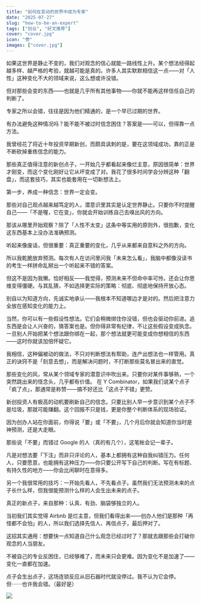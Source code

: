 ```yaml
---
title: "如何在变动的世界中成为专家"
date: "2025-07-27"
slug: "how-to-be-an-expert"
tags: ["创业", "好文推荐"]
cover: "cover.jpg"
icon: "😎"
images: ["cover.jpg"]
---
```

如果这世界是静止不变的，我们对观念的信心就能一路线性上升。某个想法经得起越多样、越严格的考验，就越可能是真的。许多人其实默默相信这一点——对「人性」这种变化不大的领域来说，这么想或许没错。



但对那些会变的东西——也就是几乎所有其他事物——你就不能再这样信任自己的判断了。



专家之所以会错，往往是因为他们精通的，是一个早已过期的世界。



有办法避免这种情况吗？能不能不被过时信念困住？答案是——可以，但得靠一点方法。



我曾经花了将近十年投资早期新创，而颇具讽刺的是，要在这领域成功，靠的正是不断砍掉重练信念的能力。



那些真正值得注意的新创点子，一开始几乎都看起来像烂主意，原因很简单：世界才刚变，而这个变化刚好让它从坏变成了对。我花了很多时间学会分辨这种「翻盘」，而这套技巧，其实也能套用在一切新想法上。



第一步，养成一种信念：世界一定会变。



那些对自己观点越来越笃定的人，潜意识里其实是认定世界静止。只要你不时提醒自己——「不是喔，它在变」，你就会开始训练自己去嗅出风的方向。



那该从哪里开始观察？除了「人性不太变」这条中等实用的原则外，很抱歉，变化这东西基本上没办法准确预测。



听起来像废话，但很重要：真正重要的变化，几乎从来都来自意料之外的方向。



所以我乾脆放弃预测。每次有人在访问里问我「未来怎么看」，我脑中都像没读书的考生一样拼命乱掰出一个听起来不错的答案。



但这不是因为我懒。恰好相反——我觉得，预测未来不但命中率可怜，还会让你思维变得僵硬。与其乱猜，不如选择更实际的策略：彻底、彻底地保持开放心态。



别自以为知道方向，先诚实地承认——我根本不知道哪边才是对的。然后把注意力全放在感知变化的能力上。



当然，你可以有一些假设性想法。它们会稍微绑住你没错，但也会驱动你前进。追东西是会让人兴奋的，猜答案也是。但你得非常有纪律，不让这些假设变成执念。
一旦别人开始把某个想法跟你绑在一起，那个想法就更可能变成你想相信的东西——这时你就该加倍怀疑它。



我相信，这种偏被动的做法，不只对判断想法有帮助，连产出想法也一样管用。真正的诀窍不是「刻意去想」，而是解决问题时，不打断那些莫名冒出来的直觉。



那些变化的风，常从某个领域专家的潜意识中吹出来。只要你对某件事够熟，一个突然跳出来的怪念头，几乎都有价值。
在 Y Combinator，如果我们说某个点子「疯了点」，那通常是称赞——搞不好还比「这点子不错」更赞。



新创投资人有极高的动机要刷新自己的信念。只要比别人早一步意识到某个点子不是垃圾，那就可能赚翻。这个回报不只是钱，更是你整个判断体系的现场验证。



因为创办人站在你面前，你得说「要」或「不要」，几个月后你就会知道你当时是神预测，还是大走眼。



那些说「不要」而错过 Google 的人（真的有几个），这笔帐会记一辈子。



凡是对想法要「下注」而非只评论的人，基本上都拥有这种自我纠错压力。任何人，只要愿意，也能拥有这种压力——你只要公开写下自己的判断。写在有标题、有持久性的地方——你会比闲聊时在意得多。



另一个我很常用的技巧：一开始先看人，不先看点子。虽然我们无法预测未来的点子长什么样，但我很能预测什么样的人会生出未来的点子。



真正的新点子，来自那种：认真、有劲、脑袋够独立的人。



当初我们其实觉得 Airbnb 是烂主意，但我们看得出来——创办人他们是那种「再怪都不会怕」的人，所以我们选择先信人、再信点子，最后押对了。



这招其实通用：想要快一点知道自己什么观念已经过时了？那就去跟那些会打破你观念的人当朋友。



不被自己的专业反困住，已经够难了，而未来只会更难。因为变化不是加速了——变化一直都在加速。



点子会生出点子，这场连锁反应从旧石器时代就没停过。我不认为它会停。
但⋯⋯也许我会错。（最好是）




![](https://prod-files-secure.s3.us-west-2.amazonaws.com/112d0858-5090-4d34-a606-b75eb8d65fd2/46476355-9cf3-4e99-9b7a-3531bc426380/1000202064.png?X-Amz-Algorithm=AWS4-HMAC-SHA256&X-Amz-Content-Sha256=UNSIGNED-PAYLOAD&X-Amz-Credential=ASIAZI2LB466SVRUTSMW%2F20250809%2Fus-west-2%2Fs3%2Faws4_request&X-Amz-Date=20250809T221301Z&X-Amz-Expires=3600&X-Amz-Security-Token=IQoJb3JpZ2luX2VjEI3%2F%2F%2F%2F%2F%2F%2F%2F%2F%2FwEaCXVzLXdlc3QtMiJIMEYCIQDiV3XxoRXJ5%2FStc1i9wDwgIPoab3Kk%2B9qV3jrlC6QV3gIhAMUiiiEcixbVprl%2F7mmETZu0902Apqr%2Bv%2FhS%2FbGEaFGcKogECMb%2F%2F%2F%2F%2F%2F%2F%2F%2F%2FwEQABoMNjM3NDIzMTgzODA1IgyimhjvylUBvQ55ClQq3ANru5gfwoQo%2BiV5lA5ypY0GgIYVJVButBZbPsw35xIDZl8d%2Bh6Mxtd2tXn6wRlc1NAFFKj8XxQhSq5KbIvXY1XQySAcu3h9MBRg18g00nf4YX5eewu0%2BytgDZAz3n5s8XIA1NAdUyd3UUJZRyNXE5RZfu7LdTepZpGZ4zHWvcPAyX6B1Fh3He2K4Jm6jwxRY5TtOu4yevBs9Wln51MVTQQctaDWV7eUQdoXPfRen30dAf9iZDK4VgeiaoxGa7pAC8HoLn7E6vvcRbYqvHitbHDxqvb7RRE7PPThzBaJtXaHmNIhWPxV7QztnJeaoNl3g8e12khz%2Fr%2BZ6a2KSoD%2FIqb9s8Q3B18IvrfNbreKUvWh2U8X3VCffuz7d9joI%2BUQTwKrUCmguw1LVToxOwK499G5iTvT%2BheVGQL58tH3xlDHxdhCd3AfN4kSpn1ZaQK97kyRkDdjTKaCxnHHE9aFpH6owvzRzxGPpGMkeuRuK1EO2zIlZT8Xt9F7WIEcMbOeLV7s1t%2BDgypCXHdubFFw2dqKHce4RXCX%2BHJnROe225DsjbxeuaZv4GF1kzWd1e%2Fg%2BkVqtXnHWqdxxcJpqvaMnuOcojTKuAzuxIWM3gYdt20NOXpCvGRZUXMCh08McTDL8d7EBjqkAd2Ij0OMcxnOwwbX3n97ZP3RP6xnHsU84t84rkOXJ7zoRvmAfrC9eYgNO%2BN9MM6nI5W6%2FHM%2BoYVBikOkMOtGaa8P0ar0KZfLXLagzy6STjXc85VC6a65iNCamh0PF7vhTFp6qfG82P62Zi6D0Ff2keCS0ui84GpF7urGvH33mJHcjWfrVVpOs6C3C7saPxUQNoOcNo4oLjfHH%2F1aCvOYCkn3EDE5&X-Amz-Signature=0c60468a2f92fce9cf9756d785fed54f69483f995c7157b656e20ad38df46c2b&X-Amz-SignedHeaders=host&x-amz-checksum-mode=ENABLED&x-id=GetObject)

